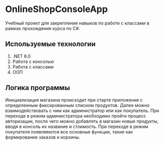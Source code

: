 # OnlineShopConsoleApp
Учебный проект для закрепления навыков по работе с классами в рамках прохождения курса по C#.

## Используемые технологии
1. .NET 6.0
2. Работа с консолью
3. Работа с классами
4. ООП

## Логика программы
Инициализация магазина происходит при старте приложения с определенным фиксированным списком продуктов. Далее можно взаимодействовать с ним как администратор или как покупатель.
При переходе в режим администратора необходимо пройти процесс авторизации, после чего можно добавлять в магазин новые продукты, вводя в консоль их название и стоимость.
При переходе в режим покупателя появляяются все основные функции, такие как формирование заказов и корзины. 

